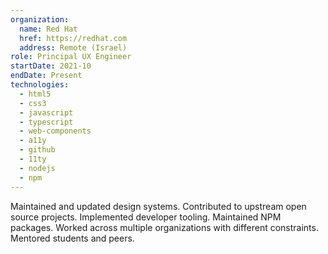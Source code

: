 ```yaml
---
organization:
  name: Red Hat
  href: https://redhat.com
  address: Remote (Israel)
role: Principal UX Engineer
startDate: 2021-10
endDate: Present
technologies:
  - html5
  - css3
  - javascript
  - typescript
  - web-components
  - a11y
  - github
  - 11ty
  - nodejs
  - npm
---
```


Maintained and updated design systems. Contributed to upstream open source
projects. Implemented developer tooling. Maintained NPM packages. Worked across
multiple organizations with different constraints. Mentored students and peers.
